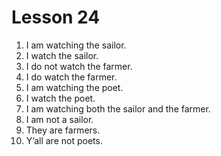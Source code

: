 # Lesson 24

1. I am watching the sailor.
2. I watch the sailor.
3. I do not watch the farmer.
4. I do watch the farmer.
5. I am watching the poet.
6. I watch the poet.
7. I am watching both the sailor and the farmer.
8. I am not a sailor.
9. They are farmers.
10. Y’all are not poets.
